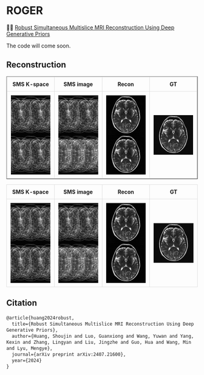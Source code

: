 # ROGER
👏👏 [Robust Simultaneous Multislice MRI Reconstruction Using Deep Generative Priors](https://arxiv.org/abs/2407.21600)

The code will come soon.

## Reconstruction
<table border="1" cellspacing="10" cellpadding="10">
  <tr>
    <th>SMS K-space</th>
    <th>SMS image</th>
    <th>Recon</th>
    <th>GT</th>
  </tr>
  <tr>
    <td>
        <img src="mics/img_MB4R2.png" class="giphy-embed" width="200" height="200">
        <img src="mics/img_MB4R2.png" class="giphy-embed" width="200" height="200">
    </td>
    <td>
        <img src="mics/img_MB4R2.png" class="giphy-embed" width="200" height="200">
        <img src="mics/img_MB4R3.png" class="giphy-embed" width="200" height="200">
    </td>
    <td>
        <img src="mics/fastMRI_MB4R2.gif" class="giphy-embed" width="200" height="200">
        <img src="mics/fastMRI_MB4R3.gif" class="giphy-embed" width="200" height="200">
    </td>
    <td>
        <img src="mics/gt.gif" class="giphy-embed" width="200" height="200">
    </td>
  </tr>
</table>


<!DOCTYPE html>
<html lang="en">
<head>
    <meta charset="UTF-8">
    <meta name="viewport" content="width=device-width, initial-scale=1.0">
    <style>
        table {
            width: 100%;
            border-collapse: collapse;
            table-layout: fixed;
        }
        th, td {
            border: 1px solid #ddd;
            padding: 10px;
            text-align: center;
        }
        th {
            width: 25%;
        }
        td {
            width: 25%;
        }
        td img {
            max-width: 100%;
            height: auto;
            display: block;
            margin: 0 auto;
        }
    </style>
</head>
<body>
    <table>
        <tr>
            <th>SMS K-space</th>
            <th>SMS image</th>
            <th>Recon</th>
            <th>GT</th>
        </tr>
        <tr>
            <td>
                <img src="mics/img_MB4R2.png" alt="K-space Image 1">
                <img src="mics/img_MB4R2.png" alt="K-space Image 2">
            </td>
            <td>
                <img src="mics/img_MB4R2.png" alt="SMS Image MB4R2">
                <img src="mics/img_MB4R3.png" alt="SMS Image MB4R3">
            </td>
            <td>
                <img src="mics/fastMRI_MB4R2.gif" alt="Recon MB4R2">
                <img src="mics/fastMRI_MB4R3.gif" alt="Recon MB4R3">
            </td>
            <td>
                <img src="mics/gt.gif" alt="Ground Truth">
            </td>
        </tr>
    </table>
</body>
</html>



## Citation
```
@article{huang2024robust,
  title={Robust Simultaneous Multislice MRI Reconstruction Using Deep Generative Priors},
  author={Huang, Shoujin and Luo, Guanxiong and Wang, Yuwan and Yang, Kexin and Zhang, Lingyan and Liu, Jingzhe and Guo, Hua and Wang, Min and Lyu, Mengye},
  journal={arXiv preprint arXiv:2407.21600},
  year={2024}
}
```
